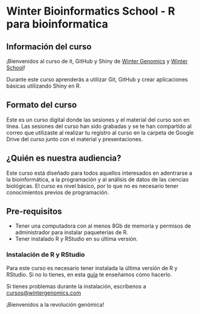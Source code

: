 # Winter Bioinformatics School - R para bioinformatica

## Información del curso

<p align="justify">

¡Bienvenidos al curso de it, GitHub y Shiny de [Winter Genomics](https://www.wintergenomics.com/) y [Winter School](https://www.wintergenomics.com/index.php/soluciones/winter-school/)!

Durante este curso aprenderás a utilizar Git, GitHub y crear aplicaciones básicas utilizando Shiny en R.

</p>

## Formato del curso

<p align="justify">

Este es un curso digital donde las sesiones y el material del curso son en línea. Las sesiones del curso han sido grabadas y se te han compartido al correo que utilizaste al realizar tu registro al curso en la carpeta de Google Drive del curso junto con el material y presentaciones. 
</p>

## ¿Quién es nuestra audiencia?

<p align="justify">

Este curso está diseñado para todos aquellos interesados en adentrarse a la bioinformática, a la programación y al análisis de datos de las ciencias biológicas. El curso es nivel básico, por lo que no es necesario tener conocimientos previos de programación.

</p>

## Pre-requisitos

- Tener una computadora con al menos 8Gb de memoria y permisos de administrador para instalar paqueterías de R.
- Tener instalado R y RStudio en su última versión.

### Instalación de R y RStudio
<p align="justify">

Para este curso es necesario tener instalada la última versión de R y RStudio. Si no lo tienes, en esta [guía](https://drive.google.com/file/d/1yFlFoG_cjpVyOhGHaB5I76xXASDmp70_/view) te enseñamos cómo hacerlo.

Si tienes problemas durante la instalación, escríbenos a cursos@wintergenomics.com
  
¡Bienvenidos a la revolución genómica!

</p>
